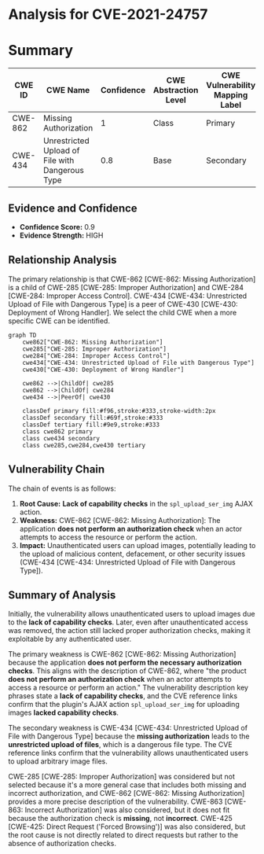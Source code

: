 # Analysis for CVE-2021-24757

# Summary
| CWE ID | CWE Name | Confidence | CWE Abstraction Level | CWE Vulnerability Mapping Label | CWE-Vulnerability Mapping Notes |
|---|---|---|---|---|---|
| CWE-862 | Missing Authorization | 1 | Class | Primary | Allowed-with-Review |
| CWE-434 | Unrestricted Upload of File with Dangerous Type | 0.8 | Base | Secondary | Allowed |

## Evidence and Confidence

*   **Confidence Score:** 0.9
*   **Evidence Strength:** HIGH

## Relationship Analysis
The primary relationship is that CWE-862 [CWE-862: Missing Authorization] is a child of CWE-285 [CWE-285: Improper Authorization] and CWE-284 [CWE-284: Improper Access Control]. CWE-434 [CWE-434: Unrestricted Upload of File with Dangerous Type] is a peer of CWE-430 [CWE-430: Deployment of Wrong Handler]. We select the child CWE when a more specific CWE can be identified.

```mermaid
graph TD
    cwe862["CWE-862: Missing Authorization"]
    cwe285["CWE-285: Improper Authorization"]
    cwe284["CWE-284: Improper Access Control"]
    cwe434["CWE-434: Unrestricted Upload of File with Dangerous Type"]
    cwe430["CWE-430: Deployment of Wrong Handler"]

    cwe862 -->|ChildOf| cwe285
    cwe862 -->|ChildOf| cwe284
    cwe434 -->|PeerOf| cwe430

    classDef primary fill:#f96,stroke:#333,stroke-width:2px
    classDef secondary fill:#69f,stroke:#333
    classDef tertiary fill:#9e9,stroke:#333
    class cwe862 primary
    class cwe434 secondary
    class cwe285,cwe284,cwe430 tertiary
```

## Vulnerability Chain
The chain of events is as follows:
1.  **Root Cause:** **Lack of capability checks** in the `spl_upload_ser_img` AJAX action.
2.  **Weakness:** CWE-862 [CWE-862: Missing Authorization]: The application **does not perform an authorization check** when an actor attempts to access the resource or perform the action.
3.  **Impact:** Unauthenticated users can upload images, potentially leading to the upload of malicious content, defacement, or other security issues (CWE-434 [CWE-434: Unrestricted Upload of File with Dangerous Type]).

## Summary of Analysis
Initially, the vulnerability allows unauthenticated users to upload images due to the **lack of capability checks**. Later, even after unauthenticated access was removed, the action still lacked proper authorization checks, making it exploitable by any authenticated user.

The primary weakness is CWE-862 [CWE-862: Missing Authorization] because the application **does not perform the necessary authorization checks**. This aligns with the description of CWE-862, where "the product **does not perform an authorization check** when an actor attempts to access a resource or perform an action." The vulnerability description key phrases state a **lack of capability checks**, and the CVE reference links confirm that the plugin's AJAX action `spl_upload_ser_img` for uploading images **lacked capability checks**.

The secondary weakness is CWE-434 [CWE-434: Unrestricted Upload of File with Dangerous Type] because the **missing authorization** leads to the **unrestricted upload of files**, which is a dangerous file type. The CVE reference links confirm that the vulnerability allows unauthenticated users to upload arbitrary image files.

CWE-285 [CWE-285: Improper Authorization] was considered but not selected because it's a more general case that includes both missing and incorrect authorization, and CWE-862 [CWE-862: Missing Authorization] provides a more precise description of the vulnerability. CWE-863 [CWE-863: Incorrect Authorization] was also considered, but it does not fit because the authorization check is **missing**, not **incorrect**. CWE-425 [CWE-425: Direct Request ('Forced Browsing')] was also considered, but the root cause is not directly related to direct requests but rather to the absence of authorization checks.